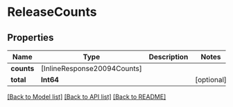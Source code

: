 # ReleaseCounts

## Properties
Name | Type | Description | Notes
------------ | ------------- | ------------- | -------------
**counts** | [InlineResponse20094Counts] |  | 
**total** | **Int64** |  | [optional] 

[[Back to Model list]](../README.md#documentation-for-models) [[Back to API list]](../README.md#documentation-for-api-endpoints) [[Back to README]](../README.md)


